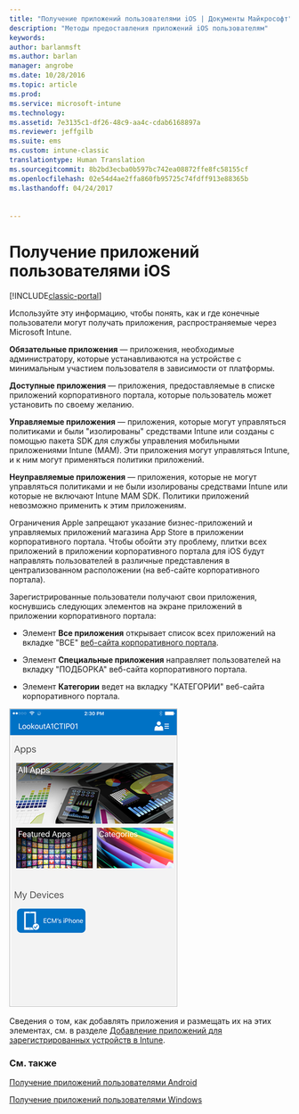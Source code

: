 ```yaml
---
title: "Получение приложений пользователями iOS | Документы Майкрософт"
description: "Методы предоставления приложений iOS пользователям"
keywords: 
author: barlanmsft
ms.author: barlan
manager: angrobe
ms.date: 10/28/2016
ms.topic: article
ms.prod: 
ms.service: microsoft-intune
ms.technology: 
ms.assetid: 7e3135c1-df26-48c9-aa4c-cdab6168897a
ms.reviewer: jeffgilb
ms.suite: ems
ms.custom: intune-classic
translationtype: Human Translation
ms.sourcegitcommit: 8b2bd3ecba0b597bc742ea08872ffe8fc58155cf
ms.openlocfilehash: 02e54d4ae2ffa860fb95725c74fdff913e88365b
ms.lasthandoff: 04/24/2017


---
```



# <a name="how-your-ios-users-get-their-apps"></a>Получение приложений пользователями iOS

[!INCLUDE[classic-portal](../includes/classic-portal.md)]

Используйте эту информацию, чтобы понять, как и где конечные пользователи могут получать приложения, распространяемые через Microsoft Intune.

**Обязательные приложения** — приложения, необходимые администратору, которые устанавливаются на устройстве с минимальным участием пользователя в зависимости от платформы.

**Доступные приложения** — приложения, предоставляемые в списке приложений корпоративного портала, которые пользователь может установить по своему желанию.

**Управляемые приложения** — приложения, которые могут управляться политиками и были "изолированы" средствами Intune или созданы с помощью пакета SDK для службы управления мобильными приложениями Intune (MAM). Эти приложения могут управляться Intune, и к ним могут применяться политики приложений.

**Неуправляемые приложения** — приложения, которые не могут управляться политиками и не были изолированы средствами Intune или которые не включают Intune MAM SDK. Политики приложений невозможно применить к этим приложениям.

Ограничения Apple запрещают указание бизнес-приложений и управляемых приложений магазина App Store в приложении корпоративного портала. Чтобы обойти эту проблему, плитки всех приложений в приложении корпоративного портала для iOS будут направлять пользователей в различные представления в централизованном расположении (на веб-сайте корпоративного портала).

Зарегистрированные пользователи получают свои приложения, коснувшись следующих элементов на экране приложений в приложении корпоративного портала:

- Элемент **Все приложения** открывает список всех приложений на вкладке "ВСЕ" [веб-сайта корпоративного портала](https://portal.manage.microsoft.com).

- Элемент **Специальные приложения** направляет пользователей на вкладку "ПОДБОРКА" веб-сайта корпоративного портала.

- Элемент **Категории** ведет на вкладку "КАТЕГОРИИ" веб-сайта корпоративного портала.


![Экран приложений корпоративного портала для iOS](./media/ios-cp-app-main-apps-screen.png)

Сведения о том, как добавлять приложения и размещать их на этих элементах, см. в разделе [Добавление приложений для зарегистрированных устройств в Intune](https://docs.microsoft.com/intune/deploy-use/add-apps-for-mobile-devices-in-microsoft-intune.md).

### <a name="see-also"></a>См. также
[Получение приложений пользователями Android](how-your-android-users-get-their-apps.md)

[Получение приложений пользователями Windows](how-your-windows-users-get-their-apps.md)

